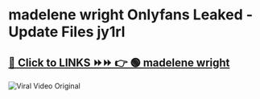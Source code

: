 
 # madelene wright Onlyfans Leaked - Update Files jy1rl

## <h2><a href="https://clipsfans.com/madelene_wright&ref=git">🔗 Click to LINKS ⏩⏩ 👉 🟢 madelene wright </a></h2>

<a href="https://clipsfans.com/madelene_wright&ref=git" rel="nofollow" data-target="animated-image.originalLink"><img src="https://i.ibb.co.com/xMMVF88/686577567.gif" alt="Viral Video Original" style="max-width: 100%; display: inline-block;" data-target="animated-image.originalImage"></a>

